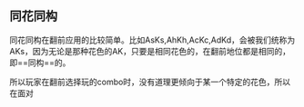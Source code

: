 ## 同花同构

同花同构在翻前应用的比较简单。比如AsKs,AhKh,AcKc,AdKd，会被我们统称为AKs，因为无论是那种花色的AK，只要是相同花色的，在翻前地位都是相同的，即==同构==的。

所以玩家在翻前选择玩的combo时，没有道理更倾向于某一个特定的花色，所以在面对
